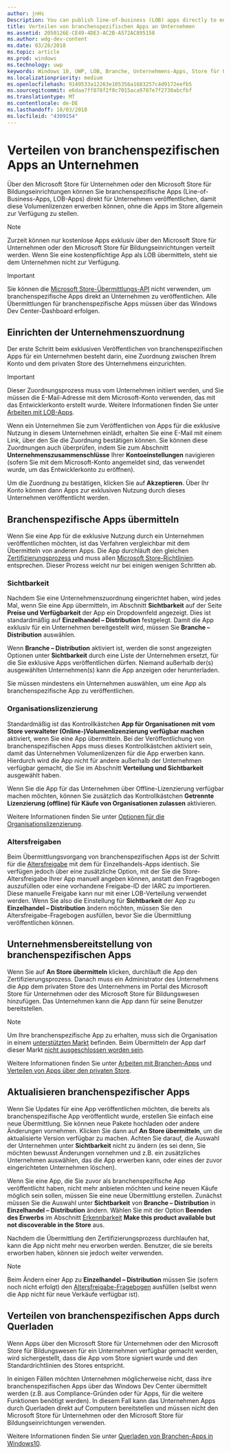 ```yaml
---
author: jnHs
Description: You can publish line-of-business (LOB) apps directly to enterprises for volume acquisition via the Microsoft Store for Business or Microsoft Store for Education, without making the apps broadly available in the Store.
title: Verteilen von branchenspezifischen Apps an Unternehmen
ms.assetid: 2050126E-CE49-4DE3-AC2B-A572AC895158
ms.author: wdg-dev-content
ms.date: 03/28/2018
ms.topic: article
ms.prod: windows
ms.technology: uwp
keywords: Windows 10, UWP, LOB, Branche, Unternehmens-Apps, Store für Unternehmen, Store für Bildungseinrichtungen, Enterprise
ms.localizationpriority: medium
ms.openlocfilehash: 9149533a12263e105356a1683257c4d9172eefb5
ms.sourcegitcommit: e6daa7ff878f2f0c7015aca9787e7f2730abcfbf
ms.translationtype: MT
ms.contentlocale: de-DE
ms.lasthandoff: 10/03/2018
ms.locfileid: "4309154"
---
```

# <a name="distribute-lob-apps-to-enterprises"></a>Verteilen von branchenspezifischen Apps an Unternehmen


Über den Microsoft Store für Unternehmen oder den Microsoft Store für Bildungseinrichtungen können Sie branchenspezifische Apps (Line-of-Business-Apps, LOB-Apps) direkt für Unternehmen veröffentlichen, damit diese Volumenlizenzen erwerben können, ohne die Apps im Store allgemein zur Verfügung zu stellen.

> [!NOTE]
> Zurzeit können nur kostenlose Apps exklusiv über den Microsoft Store für Unternehmen oder den Microsoft Store für Bildungseinrichtungen verteilt werden. Wenn Sie eine kostenpflichtige App als LOB übermitteln, steht sie dem Unternehmen nicht zur Verfügung. 

> [!IMPORTANT]
> Sie können die [Microsoft Store-Übermittlungs-API](../monetize/create-and-manage-submissions-using-windows-store-services.md) nicht verwenden, um branchenspezifische Apps direkt an Unternehmen zu veröffentlichen. Alle Übermittlungen für branchenspezifische Apps müssen über das Windows Dev Center-Dashboard erfolgen.


## <a name="set-up-the-enterprise-association"></a>Einrichten der Unternehmenszuordnung

Der erste Schritt beim exklusiven Veröffentlichen von branchenspezifischen Apps für ein Unternehmen besteht darin, eine Zuordnung zwischen Ihrem Konto und dem privaten Store des Unternehmens einzurichten.

> [!IMPORTANT]
> Dieser Zuordnungsprozess muss vom Unternehmen initiiert werden, und Sie müssen die E-Mail-Adresse mit dem Microsoft-Konto verwenden, das mit das Entwicklerkonto erstellt wurde. Weitere Informationen finden Sie unter [Arbeiten mit LOB-Apps](http://go.microsoft.com/fwlink/p/?LinkId=698846).

Wenn ein Unternehmen Sie zum Veröffentlichen von Apps für die exklusive Nutzung in diesem Unternehmen einlädt, erhalten Sie eine E-Mail mit einem Link, über den Sie die Zuordnung bestätigen können. Sie können diese Zuordnungen auch überprüfen, indem Sie zum Abschnitt **Unternehmenszusammenschlüsse** Ihrer **Kontoeinstellungen** navigieren (sofern Sie mit dem Microsoft-Konto angemeldet sind, das verwendet wurde, um das Entwicklerkonto zu eröffnen).

Um die Zuordnung zu bestätigen, klicken Sie auf **Akzeptieren**. Über Ihr Konto können dann Apps zur exklusiven Nutzung durch dieses Unternehmen veröffentlicht werden.


## <a name="submit-lob-apps"></a>Branchenspezifische Apps übermitteln

Wenn Sie eine App für die exklusive Nutzung durch ein Unternehmen veröffentlichen möchten, ist das Verfahren vergleichbar mit dem Übermitteln von anderen Apps. Die App durchläuft den gleichen [Zertifizierungsprozess](the-app-certification-process.md) und muss allen [Microsoft Store-Richtlinien](https://docs.microsoft.com/legal/windows/agreements/store-policies). entsprechen. Dieser Prozess weicht nur bei einigen wenigen Schritten ab.


### <a name="visibility"></a>Sichtbarkeit

Nachdem Sie eine Unternehmenszuordnung eingerichtet haben, wird jedes Mal, wenn Sie eine App übermitteln, im Abschnitt **Sichtbarkeit** auf der Seite **Preise und Verfügbarkeit** der App ein Dropdownfeld angezeigt. Dies ist standardmäßig auf **Einzelhandel – Distribution** festgelegt. Damit die App exklusiv für ein Unternehmen bereitgestellt wird, müssen Sie **Branche – Distribution** auswählen.

Wenn **Branche – Distribution** aktiviert ist, werden die sonst angezeigten Optionen unter **Sichtbarkeit** durch eine Liste der Unternehmen ersetzt, für die Sie exklusive Apps veröffentlichen dürfen. Niemand außerhalb der(s) ausgewählten Unternehmen(s) kann die App anzeigen oder herunterladen.

Sie müssen mindestens ein Unternehmen auswählen, um eine App als branchenspezifische App zu veröffentlichen.

<span id="organizational" />

### <a name="organizational-licensing"></a>Organisationslizenzierung

Standardmäßig ist das Kontrollkästchen **App für Organisationen mit vom Store verwalteter (Online-)Volumenlizenzierung verfügbar machen** aktiviert, wenn Sie eine App übermitteln. Bei der Veröffentlichung von branchenspezifischen Apps muss dieses Kontrollkästchen aktiviert sein, damit das Unternehmen Volumenlizenzen für die App erwerben kann. Hierdurch wird die App nicht für andere außerhalb der Unternehmen verfügbar gemacht, die Sie im Abschnitt **Verteilung und Sichtbarkeit** ausgewählt haben.

Wenn Sie die App für das Unternehmen über Offline-Lizenzierung verfügbar machen möchten, können Sie zusätzlich das Kontrollkästchen **Getrennte Lizenzierung (offline) für Käufe von Organisationen zulassen** aktivieren.

Weitere Informationen finden Sie unter [Optionen für die Organisationslizenzierung](organizational-licensing.md).


### <a name="age-ratings"></a>Altersfreigaben

Beim Übermittlungsvorgang von branchenspezifischen Apps ist der Schritt für die [Altersfreigabe](age-ratings.md) mit dem für Einzelhandels-Apps identisch. Sie verfügen jedoch über eine zusätzliche Option, mit der Sie die Store-Altersfreigabe Ihrer App manuell angeben können, anstatt den Fragebogen auszufüllen oder eine vorhandene Freigabe-ID der IARC zu importieren. Diese manuelle Freigabe kann nur mit einer LOB-Verteilung verwendet werden. Wenn Sie also die Einstellung für **Sichtbarkeit** der App zu **Einzelhandel – Distribution** ändern möchten, müssen Sie den Altersfreigabe-Fragebogen ausfüllen, bevor Sie die Übermittlung veröffentlichen können.


## <a name="enterprise-deployment-of-lob-apps"></a>Unternehmensbereitstellung von branchenspezifischen Apps

Wenn Sie auf **An Store übermitteln** klicken, durchläuft die App den Zertifizierungsprozess. Danach muss ein Administrator des Unternehmens die App dem privaten Store des Unternehmens im Portal des Microsoft Store für Unternehmen oder des Microsoft Store für Bildungswesen hinzufügen. Das Unternehmen kann die App dann für seine Benutzer bereitstellen.

> [!NOTE]
> Um Ihre branchenspezifische App zu erhalten, muss sich die Organisation in einem [unterstützten Markt](https://technet.microsoft.com/itpro/windows/whats-new/windows-store-for-business-overview#supported-markets) befinden. Beim Übermitteln der App darf dieser Markt [nicht ausgeschlossen worden sein](define-pricing-and-market-selection.md). 

Weitere Informationen finden Sie unter [Arbeiten mit Branchen-Apps](http://go.microsoft.com/fwlink/p/?LinkId=698846) und [Verteilen von Apps über den privaten Store](http://go.microsoft.com/fwlink/p/?LinkId=698847).


## <a name="update-lob-apps"></a>Aktualisieren branchenspezifischer Apps

Wenn Sie Updates für eine App veröffentlichen möchten, die bereits als branchenspezifische App veröffentlicht wurde, erstellen Sie einfach eine neue Übermittlung. Sie können neue Pakete hochladen oder andere Änderungen vornehmen. Klicken Sie dann auf **An Store übermitteln**, um die aktualisierte Version verfügbar zu machen. Achten Sie darauf, die Auswahl der Unternehmen unter **Sichtbarkeit** nicht zu ändern (es sei denn, Sie möchten bewusst Änderungen vornehmen und z.B. ein zusätzliches Unternehmen auswählen, das die App erwerben kann, oder eines der zuvor eingerichteten Unternehmen löschen).

Wenn Sie eine App, die Sie zuvor als branchenspezifische App veröffentlicht haben, nicht mehr anbieten möchten und keine neuen Käufe möglich sein sollen, müssen Sie eine neue Übermittlung erstellen. Zunächst müssen Sie die Auswahl unter **Sichtbarkeit** von **Branche – Distribution** in **Einzelhandel – Distribution** ändern. Wählen Sie mit der Option **Beenden des Erwerbs** im Abschnitt [Erkennbarkeit](choose-visibility-options.md#discoverability) **Make this product available but not discoverable in the Store** aus.

Nachdem die Übermittlung den Zertifizierungsprozess durchlaufen hat, kann die App nicht mehr neu erworben werden. Benutzer, die sie bereits erworben haben, können sie jedoch weiter verwenden.

> [!NOTE]
> Beim Ändern einer App zu **Einzelhandel – Distribution** müssen Sie (sofern noch nicht erfolgt) den [Altersfreigabe-Fragebogen](age-ratings.md) ausfüllen (selbst wenn die App nicht für neue Verkäufe verfügbar ist).


## <a name="distribute-lob-apps-through-sideloading"></a>Verteilen von branchenspezifischen Apps durch Querladen

Wenn Apps über den Microsoft Store für Unternehmen oder den Microsoft Store für Bildungswesen für ein Unternehmen verfügbar gemacht werden, wird sichergestellt, dass die App vom Store signiert wurde und den Standardrichtlinien des Stores entspricht.

In einigen Fällen möchten Unternehmen möglicherweise nicht, dass ihre branchenspezifischen Apps über das Windows Dev Center übermittelt werden (z.B. aus Compliance-Gründen oder für Apps, für die weitere Funktionen benötigt werden). In diesem Fall kann das Unternehmen Apps durch Querladen direkt auf Computern bereitstellen und müssen nicht den Microsoft Store für Unternehmen oder den Microsoft Store für Bildungseinrichtungen verwenden.

Weitere Informationen finden Sie unter [Querladen von Branchen-Apps in Windows10](http://go.microsoft.com/fwlink/p/?LinkId=623433).

 

 




